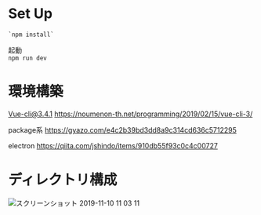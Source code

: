 # Set Up
   
    `npm install`

   起動    
    `npm run dev`
  
# 環境構築
  Vue-cli@3.4.1
  https://noumenon-th.net/programming/2019/02/15/vue-cli-3/

  package系
  https://gyazo.com/e4c2b39bd3dd8a9c314cd636c5712295

  electron
  https://qiita.com/jshindo/items/910db55f93c0c4c00727


# ディレクトリ構成 
  ![スクリーンショット 2019-11-10 11 03 11](https://user-images.githubusercontent.com/46051957/68537645-0d8f2f80-03ab-11ea-806c-d8f4b54f7bdf.png)

